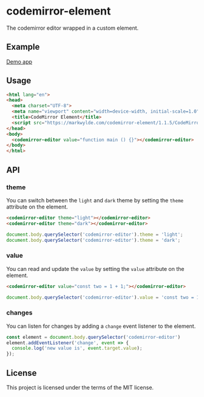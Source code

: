 # codemirror-element

The codemirror editor wrapped in a custom element.

## Example

[Demo app](https://markwylde.com/codemirror-element/1.1.5/)

## Usage

```html
<html lang="en">
<head>
  <meta charset="UTF-8">
  <meta name="viewport" content="width=device-width, initial-scale=1.0">
  <title>CodeMirror Element</title>
  <script src="https://markwylde.com/codemirror-element/1.1.5/CodeMirrorEditor.js"></script>
</head>
<body>
  <codemirror-editor value="function main () {}"></codemirror-editor>
</body>
</html>
```

## API

### theme
You can switch between the `light` and `dark` theme by setting the `theme` attribute on the element.

```html
<codemirror-editor theme="light"></codemirror-editor>
<codemirror-editor theme="dark"></codemirror-editor>
```

```js
document.body.querySelector('codemirror-editor').theme = 'light';
document.body.querySelector('codemirror-editor').theme = 'dark';
```

### value
You can read and update the `value` by setting the `value` attribute on the element.

```html
<codemirror-editor value="const two = 1 + 1;"></codemirror-editor>
```

```js
document.body.querySelector('codemirror-editor').value = 'const two = 1 + 1;';
```

### changes
You can listen for changes by adding a `change` event listener to the element.

```js
const element = document.body.querySelector('codemirror-editor')
element.addEventListener('change', event => {
  console.log('new value is', event.target.value);
});
```

## License
This project is licensed under the terms of the MIT license.
